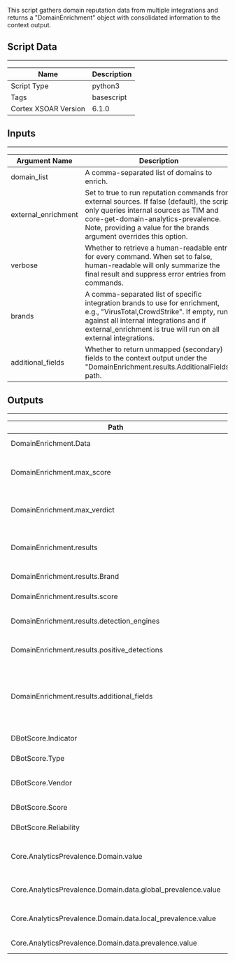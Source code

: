 This script gathers domain reputation data from multiple integrations and returns a "DomainEnrichment" object with consolidated information to the context output.

## Script Data

---

| **Name** | **Description** |
| --- | --- |
| Script Type | python3 |
| Tags | basescript |
| Cortex XSOAR Version | 6.1.0 |

## Inputs

---

| **Argument Name** | **Description** |
| --- | --- |
| domain_list | A comma-separated list of domains to enrich. |
| external_enrichment | Set to true to run reputation commands from external sources. If false (default), the script only queries internal sources as TIM and core-get-domain-analytics-prevalence. Note, providing a value for the brands argument overrides this option. |
| verbose | Whether to retrieve a human-readable entry for every command. When set to false, human-readable will only summarize the final result and suppress error entries from commands. |
| brands | A comma-separated list of specific integration brands to use for enrichment, e.g., "VirusTotal,CrowdStrike". If empty, runs against all internal integrations and if external_enrichment is true will run on all external integrations. |
| additional_fields | Whether to return unmapped \(secondary\) fields to the context output under the "DomainEnrichment.results.AdditionalFields" path. |

## Outputs

---

| **Path** | **Description** | **Type** |
| --- | --- | --- |
| DomainEnrichment.Data | the domain it self | string |
| DomainEnrichment.max_score | the max score of all the indicators found | number |
| DomainEnrichment.max_verdict | the max verdict of all the indicators found | string |
| DomainEnrichment.results | list of all indicators found for the domain | array |
| DomainEnrichment.results.Brand | the brand of the indicator | string |
| DomainEnrichment.results.score | the score of the indicator | number |
| DomainEnrichment.results.detection_engines | the detection engines of the indicator | number |
| DomainEnrichment.results.positive_detections | the positive detections of the indicator | number |
| DomainEnrichment.results.additional_fields | Unmapped \(secondary\) fields. Only available if the additional_fields argument is set to true. | Object |
| DBotScore.Indicator | The indicator value. | string |
| DBotScore.Type | The indicator type. | string |
| DBotScore.Vendor | Vendor used to calculate the score. | string |
| DBotScore.Score | The actual score. | number |
| DBotScore.Reliability | The reliability of the score. | string |
| Core.AnalyticsPrevalence.Domain.value | Whether the domain is prevalent or not. | Boolean |
| Core.AnalyticsPrevalence.Domain.data.global_prevalence.value | The global prevalence of the domain. | Number |
| Core.AnalyticsPrevalence.Domain.data.local_prevalence.value | The local prevalence of the domain. | Number |
| Core.AnalyticsPrevalence.Domain.data.prevalence.value | The prevalence of the domain. | Number |
